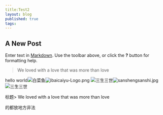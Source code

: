 ```yaml
---
title:Test2
layout: blog
published: true
tags:
---
```


## A New Post

Enter text in [Markdown](http://daringfireball.net/projects/markdown/). Use the toolbar above, or click the **?** button for formatting help.
> We loved with a love that was more than love

hello world![白菜鱼]({{site.baseurl}}/_posts/ibaicaiyu-Logo.png)![ibaicaiyu-Logo.png]({{site.baseurl}}/_posts/ibaicaiyu-Logo.png)
![三生三世]({{site.baseurl}}/media/sanshengsanshi.jpg)![sanshengsanshi.jpg]({{site.baseurl}}/media/sanshengsanshi.jpg)
![三生三世]({{site.baseurl}}/media/sanshengsanshi.jpg)

            
            
                            

标题> We loved with a love that was more than love

的都放地方非法
